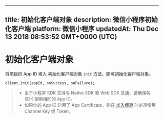 
---
title: 初始化客户端对象
description: 微信小程序初始化客户端
platform: 微信小程序
updatedAt: Thu Dec 13 2018 08:53:52 GMT+0000 (UTC)
---
# 初始化客户端对象
将项目的 App ID 填入 初始化客户端对象 `init` 方法，即可初始化客户端对象。

```
client.init(appId, onSuccess, onFailure);
```

> - 由于小程序 SDK 支持与 Native SDK 和 Web SDK 互通，请确保各 SDK 使用相同的 App ID。
> - 如果你的 App ID 启用了 App Certificate，则在 [加入频道](../../cn/Video/join_live_mini.md) 时必须使用 Channel Key 或 Token。


